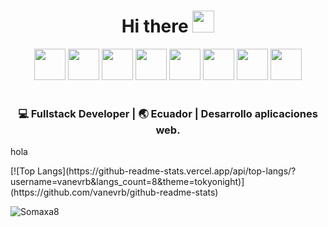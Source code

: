 <div align="center">
<h1> Hi there <img src="https://media.giphy.com/media/hvRJCLFzcasrR4ia7z/giphy.gif" width="35px"></h1>
</div>

<div align="center">
<code><a href="https://git-scm.com/" target="_blank"><img height="50" src="https://www.vectorlogo.zone/logos/git-scm/git-scm-ar21.svg"></a></code>
<code><a href="https://www.centos.org" target="_blank"><img height="50" src="https://www.vectorlogo.zone/logos/linux/linux-ar21.svg"></a></code>
<code><a href="https://www.mysql.com/" target="_blank"><img height="50" src="https://www.vectorlogo.zone/logos/mysql/mysql-ar21.svg"></a></code>
<code><a href="https://www.typescriptlang.org" target="_blank"><img height="50" src="https://www.vectorlogo.zone/logos/typescriptlang/typescriptlang-ar21.svg"></a></code>
<code><a href="https://vuejs.org" target="_blank"><img height="50" src="https://www.vectorlogo.zone/logos/vuejs/vuejs-ar21.svg"></a></code>
<code><a href="https://www.oracle.com/es/java/" target="_blank"><img height="50" src="https://www.vectorlogo.zone/logos/java/java-ar21.svg"></a></code>
<code><a href="https://kotlinlang.org" target="_blank"><img height="50" src="https://www.vectorlogo.zone/logos/kotlinlang/kotlinlang-ar21.svg"></a></code>
<code><a href="https://spring.io/projects/spring-boot" target="_blank"><img height="50" src="https://www.vectorlogo.zone/logos/springio/springio-ar21.svg"></a></code>
</div>	
<br>

<div align="center">
<h3>💻 Fullstack Developer | 🌏 Ecuador | Desarrollo aplicaciones web.</h3>

</div>

<div>
  
<p>
  hola
</p>
[![Top Langs](https://github-readme-stats.vercel.app/api/top-langs/?username=vanevrb&langs_count=8&theme=tokyonight)](https://github.com/vanevrb/github-readme-stats)

<p>
<img src=https://github-readme-stats.vercel.app/api?username=Somaxa8&show_icons=true&theme=tokyonight alt=Somaxa8 />
</p>

</div>
